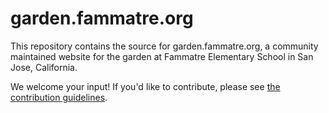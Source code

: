 # garden.fammatre.org

This repository contains the source for garden.fammatre.org, a community
maintained website for the garden at Fammatre Elementary School in San Jose,
California.

We welcome your input! If you'd like to contribute, please see [the contribution guidelines](CONTRIBUTING.md).

